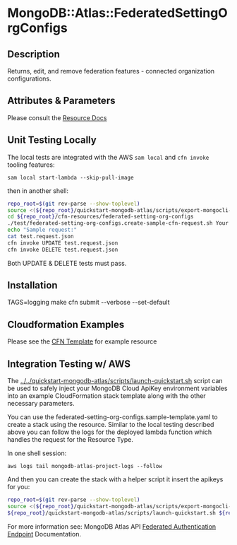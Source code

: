 # MongoDB::Atlas::FederatedSettingOrgConfigs


## Description
Returns, edit, and remove federation features - connected organization configurations.

## Attributes & Parameters

Please consult the [Resource Docs](docs/README.md)

## Unit Testing Locally

The local tests are integrated with the AWS `sam local` and `cfn invoke` tooling features:

```
sam local start-lambda --skip-pull-image
```
then in another shell:
```bash
repo_root=$(git rev-parse --show-toplevel)
source <(${repo_root}/quickstart-mongodb-atlas/scripts/export-mongocli-config.py)
cd ${repo_root}/cfn-resources/federated-setting-org-configs
./test/federated-setting-org-configs.create-sample-cfn-request.sh Your Connected OrgID FederationSettingId > test.request.json 
echo "Sample request:"
cat test.request.json
cfn invoke UPDATE test.request.json 
cfn invoke DELETE test.request.json 
```

Both UPDATE & DELETE tests must pass.

## Installation
TAGS=logging make
cfn submit --verbose --set-default

## Cloudformation Examples

Please see the [CFN Template](test/federated-setting-org-configs.sample-template.yaml) for example resource

## Integration Testing w/ AWS

The [../../quickstart-mongodb-atlas/scripts/launch-quickstart.sh]( ../../quickstart-mongodb-atlas/scripts/launch-quickstart.sh)  script
can be used to safely inject your MongoDB Cloud ApiKey environment variables into an example
CloudFormation stack template along with the other necessary parameters.

You can use the federated-setting-org-configs.sample-template.yaml to create a stack using the resource.
Similar to the local testing described above you can follow the logs for the deployed
lambda function which handles the request for the Resource Type.

In one shell session:
```
aws logs tail mongodb-atlas-project-logs --follow
```

And then you can create the stack with a helper script it insert the apikeys for you:


```bash
repo_root=$(git rev-parse --show-toplevel)
source <(${repo_root}/quickstart-mongodb-atlas/scripts/export-mongocli-config.py)
${repo_root}/quickstart-mongodb-atlas/scripts/launch-quickstart.sh ${repo_root}/cfn-resources/federated-setting-org-configs/test/federated-setting-org-configs.sample-template.yaml SampleAccessList1 ParameterKey=FederationSettingsId,ParameterValue=<Federation-Settings-Id> ParameterKey=OrgId,ParameterValue=<Connected-Organization-Id> ParameterKey=DomainRestrictionEnabled,ParameterValue=<Domain-Restriction-Enabled-Flag> ParameterKey=IdentityProviderId,ParameterValue=<Identity-Provider-Id> ParameterKey=DomainAllowList,ParameterValue=<Comma-Separated-Domains-List> 
```

For more information see: MongoDB Atlas API [Federated Authentication Endpoint](https://www.mongodb.com/docs/atlas/reference/api-resources-spec/#tag/Federated-Authentication) Documentation.
